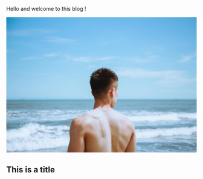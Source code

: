 Hello and welcome to this blog ! 

![Image of fast.ai logo](images/38150523_2105081776209281_8082613355644190720_n.jpg)

## This is a title
